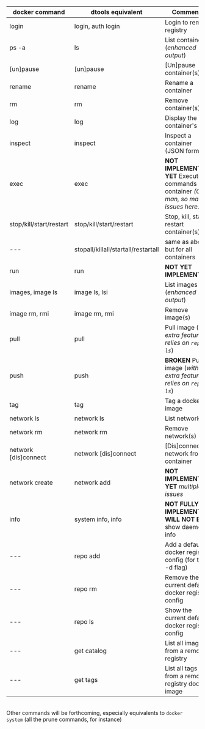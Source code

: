 | docker command          | dtools equivalent                   | Comments                                                                                 |
|-------------------------|-------------------------------------|------------------------------------------------------------------------------------------|
| login                   | login, auth login                   | Login to remote registry                                                                 |
| ps -a                   | ls                                  | List containers (*enhanced output*)                                                      |
| [un]pause               | [un]pause                           | [Un]pause container(s)                                                                   |
| rename                  | rename                              | Rename a container                                                                       |
| rm                      | rm                                  | Remove container(s)                                                                      |
| log                     | log                                 | Display the container's log                                                              |
| inspect                 | inspect                             | Inspect a container (JSON format)                                                        |
| exec                    | exec                                | **NOT IMPLEMENTED YET** Execute commands in container *(Oh man, so many issues here...)* |
| stop/kill/start/restart | stop/kill/start/restart             | Stop, kill, start, restart container(s)                                                  |
| ---                     | stopall/killall/startall/restartall | same as above, but for all containers                                                    |
| run                     | run                                 | **NOT YET IMPLEMENTED**                                                                  |
| images, image ls        | image ls, lsi                       | List images (*enhanced output*)                                                          |
| image rm, rmi           | image rm, rmi                       | Remove image(s)                                                                          |
| pull                    | pull                                | Pull image (*with extra feature, relies on `repo ls`*)                                   |
| push                    | push                                | **BROKEN** Push image (*with extra feature, relies on `repo ls`*)                        |
| tag                     | tag                                 | Tag a docker image                                                                       |
| network ls              | network ls                          | List networks                                                                            |
| network rm              | network rm                          | Remove network(s)                                                                        |
| network [dis]connect    | network [dis]connect                | [Dis]connect a network from a container                                                  |
| network create          | network add                         | **NOT IMPLEMENTED YET** *multiple issues*                                                |
| info                    | system info, info                   | **NOT FULLY IMPLEMENTED, WILL NOT BE** show daemon info                                  |
| ---                     | repo add                            | Add a default docker registry config (for the -d flag)                                   |
| ---                     | repo rm                             | Remove the current default docker registry config                                        |
| ---                     | repo ls                             | Show the current default docker registry config                                          |
| ---                     | get catalog                         | List all images from a remote registry                                                   |
| ---                     | get tags                            | List all tags of from a remote registry docker image                                     |

<br>Other commands will be forthcoming, especially equivalents to `docker system` (all the prune commands, for instance)